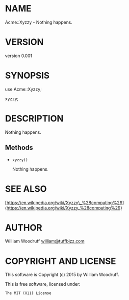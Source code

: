 # NAME

Acme::Xyzzy - Nothing happens.

# VERSION

version 0.001

# SYNOPSIS

use Acme::Xyzzy;

xyzzy;

# DESCRIPTION

Nothing happens.

## Methods

- `xyzzy()`

    Nothing happens.

# SEE ALSO

[https://en.wikipedia.org/wiki/Xyzzy\_%28computing%29](https://en.wikipedia.org/wiki/Xyzzy_%28computing%29)

# AUTHOR

William Woodruff <william@tuffbizz.com>

# COPYRIGHT AND LICENSE

This software is Copyright (c) 2015 by William Woodruff.

This is free software, licensed under:

    The MIT (X11) License

